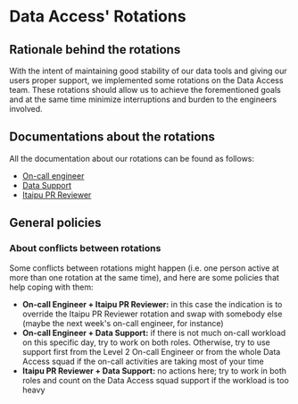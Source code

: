 # Data Access' Rotations

## Rationale behind the rotations

With the intent of maintaining good stability of our data tools and giving our users proper support, we implemented some rotations on the Data Access team. These rotations should allow us to achieve the forementioned goals and at the same time minimize interruptions and burden to the engineers involved.

## Documentations about the rotations

All the documentation about our rotations can be found as follows:

* [On-call engineer](on-call-engineer.md)
* [Data Support](data-support.md)
* [Itaipu PR Reviewer](itaipu-pr-reviewer.md)

## General policies

### About conflicts between rotations

Some conflicts between rotations might happen (i.e. one person active at more than one rotation at the same time), and here are some policies that help coping with them:

* **On-call Engineer + Itaipu PR Reviewer:** in this case the indication is to override the Itaipu PR Reviewer rotation and swap with somebody else (maybe the next week's on-call engineer, for instance)
* **On-call Engineer + Data Support:** if there is not much on-call workload on this specific day, try to work on both roles. Otherwise, try to use support first from the Level 2 On-call Engineer or from the whole Data Access squad if the on-call activities are taking most of your time
* **Itaipu PR Reviewer + Data Support:** no actions here; try to work in both roles and count on the Data Access squad support if the workload is too heavy
